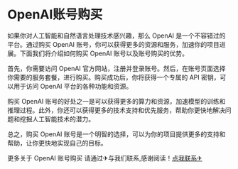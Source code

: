 # OpenAI账号购买

如果你对人工智能和自然语言处理技术感兴趣，那么 OpenAI 是一个不容错过的平台。通过购买 OpenAI 账号，你可以获得更多的资源和服务，加速你的项目进展。下面我们将介绍如何购买 OpenAI 账号以及账号购买的优势。

首先，你需要访问 OpenAI 官方网站，注册并登录账号。然后，在账号页面选择你需要的服务套餐，进行购买。购买成功后，你将获得一个专属的 API 密钥，可以用于访问 OpenAI 平台的各种功能和资源。

购买 OpenAI 账号的好处之一是可以获得更多的算力和资源，加速模型的训练和推理过程。此外，你还可以获得更多的技术支持和优先服务，帮助你更快地解决问题和挖掘人工智能技术的潜力。

总之，购买 OpenAI 账号是一个明智的选择，可以为你的项目提供更多的支持和帮助，让你更快地实现自己的目标。

更多关于 OpenAI 账号购买 请通过✈与我们联系,感谢阅读！[点我联系✈](https://news.G208.com)